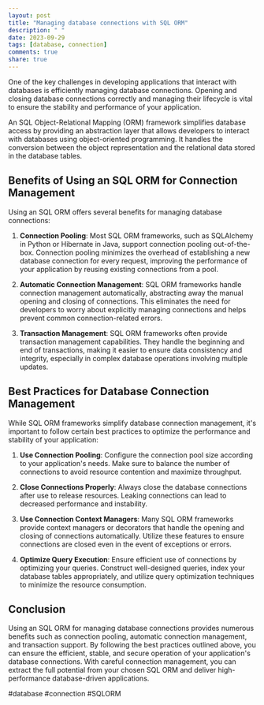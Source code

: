 ```yaml
---
layout: post
title: "Managing database connections with SQL ORM"
description: " "
date: 2023-09-29
tags: [database, connection]
comments: true
share: true
---
```


One of the key challenges in developing applications that interact with databases is efficiently managing database connections. Opening and closing database connections correctly and managing their lifecycle is vital to ensure the stability and performance of your application.

An SQL Object-Relational Mapping (ORM) framework simplifies database access by providing an abstraction layer that allows developers to interact with databases using object-oriented programming. It handles the conversion between the object representation and the relational data stored in the database tables.

## Benefits of Using an SQL ORM for Connection Management

Using an SQL ORM offers several benefits for managing database connections:

1. **Connection Pooling**: Most SQL ORM frameworks, such as SQLAlchemy in Python or Hibernate in Java, support connection pooling out-of-the-box. Connection pooling minimizes the overhead of establishing a new database connection for every request, improving the performance of your application by reusing existing connections from a pool.

2. **Automatic Connection Management**: SQL ORM frameworks handle connection management automatically, abstracting away the manual opening and closing of connections. This eliminates the need for developers to worry about explicitly managing connections and helps prevent common connection-related errors.

3. **Transaction Management**: SQL ORM frameworks often provide transaction management capabilities. They handle the beginning and end of transactions, making it easier to ensure data consistency and integrity, especially in complex database operations involving multiple updates.

## Best Practices for Database Connection Management

While SQL ORM frameworks simplify database connection management, it's important to follow certain best practices to optimize the performance and stability of your application:

1. **Use Connection Pooling**: Configure the connection pool size according to your application's needs. Make sure to balance the number of connections to avoid resource contention and maximize throughput.

2. **Close Connections Properly**: Always close the database connections after use to release resources. Leaking connections can lead to decreased performance and instability.

3. **Use Connection Context Managers**: Many SQL ORM frameworks provide context managers or decorators that handle the opening and closing of connections automatically. Utilize these features to ensure connections are closed even in the event of exceptions or errors.

4. **Optimize Query Execution**: Ensure efficient use of connections by optimizing your queries. Construct well-designed queries, index your database tables appropriately, and utilize query optimization techniques to minimize the resource consumption.

## Conclusion

Using an SQL ORM for managing database connections provides numerous benefits such as connection pooling, automatic connection management, and transaction support. By following the best practices outlined above, you can ensure the efficient, stable, and secure operation of your application's database connections. With careful connection management, you can extract the full potential from your chosen SQL ORM and deliver high-performance database-driven applications.

#database #connection #SQLORM